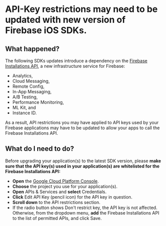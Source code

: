 # API-Key restrictions may need to be updated with new version of Firebase iOS SDKs.

## What happened?

The following SDKs updates introduce a dependency on the [Firebase Installations API](https://pantheon.corp.google.com/apis/library/firebaseinstallations.googleapis.com), a new infrastructure service for Firebase:

- Analytics,
- Cloud Messaging,
- Remote Config,
- In-App Messaging,
- A/B Testing,
- Performance Monitoring,
- ML Kit, and
- Instance ID.


As a result, API restrictions you may have applied to API keys used by your Firebase applications may have to be updated to allow your apps to call the Firebase Installations API.

## What do I need to do?

Before upgrading your application(s) to the latest SDK version, please **make sure that the API key(s) used in your application(s) are whitelisted for the Firebase Installations API:**

- **Open** the [Google Cloud Platform Console](https://pantheon.corp.google.com/apis/credentials?folder).
- **Choose** the project you use for your application(s).
- **Open**  APIs & Services and **select** Credentials.
- **Click** Edit API Key (pencil icon) for the API key in question.
- **Scroll down** to the API restrictions section.
- If the radio button shows Don't restrict key, the API key is not affected.
Otherwise, from the dropdown menu, **add** the  Firebase Installations API to the list of permitted APIs, and click Save.
